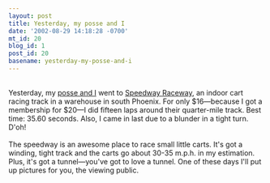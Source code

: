 ```yaml
---
layout: post
title: Yesterday, my posse and I
date: '2002-08-29 14:18:28 -0700'
mt_id: 20
blog_id: 1
post_id: 20
basename: yesterday-my-posse-and-i
---
```

<br />Yesterday, my <a href="#request.imagesroot#/speedway/racecrew.jpg" title="That's me in the middle.">posse and I</a> went to <a href="http://www.speedwayraceway.com/">Speedway Raceway</a>, an indoor cart racing track in a warehouse in south Phoenix. For only $16&#x2014;because I got a membership for $20&#x2014;I did fifteen laps around their quarter-mile track. Best time: 35.60 seconds. Also, I came in last due to a blunder in a tight turn. D'oh!<br /><br />The speedway is an awesome place to race small little carts. It's got a winding, tight track and the carts go about 30-35 m.p.h. in my estimation. Plus, it's got a tunnel&#x2014;you've got to love a tunnel. One of these days I'll put up pictures for you, the viewing public.<br /><br /><br />
